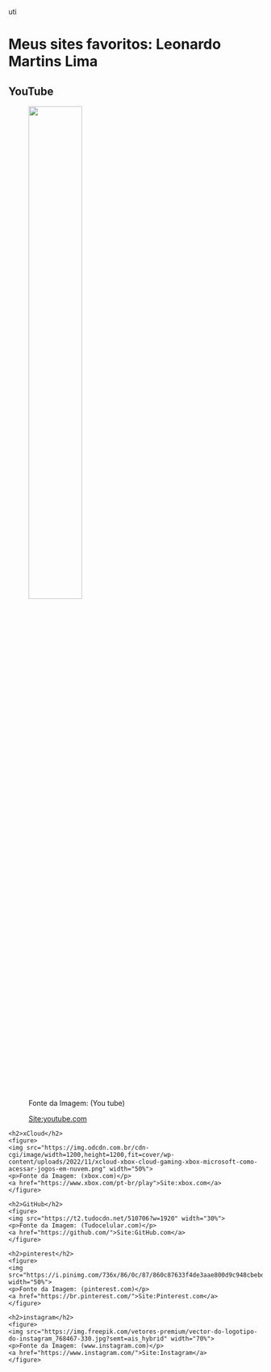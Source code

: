 uti<!DOCTYPE html>
<html lang="pt-br">
<head>
    <meta charset="UTF-8">
    <meta name="viewport" content="width=device-width, initial-scale=1.0">
    <title>Meus sites favoritos</title>
    <h1>Meus sites favoritos: Leonardo Martins Lima</h1>
    </head>
<body>
    <h2>YouTube</h2>
    <figure>
    <img src="https://classic.exame.com/wp-content/uploads/2017/08/new-youtube-logo-840x402.jpg?quality=70&strip=info&w=840" width="50%"> 
    <p>Fonte da Imagem: (You tube)</p>
    <a href="https://www.youtube.com/">Site:youtube.com</a>
    </figure>

    <h2>xCloud</h2>
    <figure>
    <img src="https://img.odcdn.com.br/cdn-cgi/image/width=1200,height=1200,fit=cover/wp-content/uploads/2022/11/xcloud-xbox-cloud-gaming-xbox-microsoft-como-acessar-jogos-em-nuvem.png" width="50%"> 
    <p>Fonte da Imagem: (xbox.com)</p>
    <a href="https://www.xbox.com/pt-br/play">Site:xbox.com</a>
    </figure>
     
    <h2>GitHub</h2>
    <figure>
    <img src="https://t2.tudocdn.net/510706?w=1920" width="30%"> 
    <p>Fonte da Imagem: (Tudocelular.com)</p>
    <a href="https://github.com/">Site:GitHub.com</a>
    </figure>

    <h2>pinterest</h2>
    <figure>
    <img src="https://i.pinimg.com/736x/86/0c/87/860c87633f4de3aae800d9c948cbebdd.jpg" width="50%"> 
    <p>Fonte da Imagem: (pinterest.com)</p>
    <a href="https://br.pinterest.com/">Site:Pinterest.com</a>
    </figure>

    <h2>instagram</h2>
    <figure>
    <img src="https://img.freepik.com/vetores-premium/vector-do-logotipo-do-instagram_768467-330.jpg?semt=ais_hybrid" width="70%"> 
    <p>Fonte da Imagem: (www.instagram.com)</p>
    <a href="https://www.instagram.com/">Site:Instagram</a>
    </figure>
 
</body>
</html>
